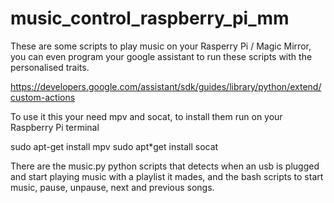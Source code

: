 # music_control_raspberry_pi_mm

These are some scripts to play music on your Rasperry Pi / Magic Mirror, you can even program your google assistant to run these scripts
with the personalised traits.

https://developers.google.com/assistant/sdk/guides/library/python/extend/custom-actions

To use it this your need mpv and socat, to install them run on your Raspberry Pi terminal

sudo apt-get install mpv
sudo apt*get install socat

There are the music.py python scripts that detects when an usb is plugged and start playing music with a playlist it mades, and the bash scripts
to start music, pause, unpause, next and previous songs.
